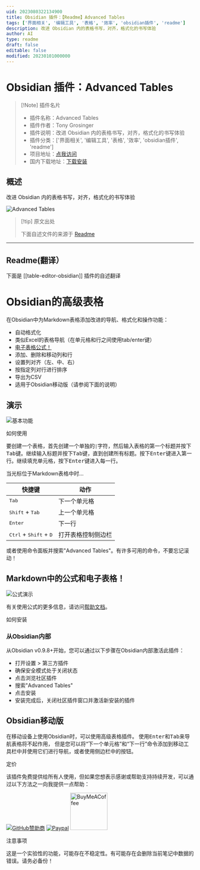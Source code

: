 ```yaml
---
uid: 2023080322134900
title: Obsidian 插件：【Readme】Advanced Tables
tags: ['界面相关', '编辑工具', '表格', '效率', 'obsidian插件', 'readme']
description: 改进 Obsidian 内的表格书写，对齐，格式化的书写体验
author: AI
type: readme
draft: false
editable: false
modified: 20230101000000
---
```


# Obsidian 插件：Advanced Tables

> [!Note] 插件名片
> - 插件名称：Advanced Tables
> - 插件作者：Tony Grosinger
> - 插件说明：改进 Obsidian 内的表格书写，对齐，格式化的书写体验
> - 插件分类：['界面相关', '编辑工具', '表格', '效率', 'obsidian插件', 'readme']
> - 项目地址：[点我访问](https://github.com/tgrosinger/advanced-tables-obsidian)
> - 国内下载地址：[下载安装](https://pkmer.cn/products/plugin/pluginMarket/?table-editor-obsidian)

## 概述

改进 Obsidian 内的表格书写，对齐，格式化的书写体验

![Advanced Tables](https://cdn.pkmer.cn/covers/table-editor-obsidian.gif!pkmer)

> [!tip] 原文出处
> 
>下面自述文件的来源于 [Readme](https://ghproxy.net/https://raw.githubusercontent.com/tgrosinger/advanced-tables-obsidian/main/README.md)
> 

---

## Readme(翻译）

下面是 [[table-editor-obsidian]] 插件的自述翻译


# Obsidian的高级表格

在Obsidian中为Markdown表格添加改进的导航、格式化和操作功能：

- 自动格式化
- 类似Excel的表格导航（在单元格和行之间使用tab/enter键）
- [电子表格公式！](https://github.com/tgrosinger/advanced-tables-obsidian/blob/main/docs/help.md#using-formulas-in-markdown-tables)
- 添加、删除和移动列和行
- 设置列对齐（左、中、右）
- 按指定列对行进行排序
- 导出为CSV
- 适用于Obsidian移动版（请参阅下面的说明）

## 演示

![基本功能](https://raw.githubusercontent.com/tgrosinger/advanced-tables-obsidian/main/resources/screenshots/basic-functionality.gif)

如何使用

要创建一个表格，首先创建一个单独的`|`字符，然后输入表格的第一个标题并按下<kbd>Tab</kbd>键。继续输入标题并按下<kbd>Tab</kbd>键，直到创建所有标题。按下<kbd>Enter</kbd>键进入第一行。继续填充单元格，按下<kbd>Enter</kbd>键进入每一行。

当光标位于Markdown表格中时...

| 快捷键                                             | 动作                         |
| ------------------------------------------------- | --------------------------- |
| <kbd>Tab</kbd>                                    | 下一个单元格                 |
| <kbd>Shift</kbd> + <kbd>Tab</kbd>                 | 上一个单元格                 |
| <kbd>Enter</kbd>                                  | 下一行                       |
| <kbd>Ctrl</kbd> + <kbd>Shift</kbd> + <kbd>D</kbd> | 打开表格控制侧边栏           |

或者使用命令面板并搜索"Advanced Tables"。有许多可用的命令，不要忘记滚动！

## Markdown中的公式和电子表格！

![公式演示](https://raw.githubusercontent.com/tgrosinger/advanced-tables-obsidian/main/resources/screenshots/formulas-demo.gif)

有关使用公式的更多信息，请访问[帮助文档](https://github.com/tgrosinger/advanced-tables-obsidian/blob/main/docs/help.md)。

如何安装

### 从Obsidian内部

从Obsidian v0.9.8+开始，您可以通过以下步骤在Obsidian内部激活此插件：

- 打开设置 > 第三方插件
- 确保安全模式处于关闭状态
- 点击浏览社区插件
- 搜索"Advanced Tables"
- 点击安装
- 安装完成后，关闭社区插件窗口并激活新安装的插件

## Obsidian移动版

在移动设备上使用Obsidian时，可以使用高级表格插件。
使用<kbd>Enter</kbd>和<kbd>Tab</kbd>来导航表格将不起作用，
但是您可以将“下一个单元格”和“下一行”命令添加到移动工具栏中并使用它们进行导航，或者使用侧边栏中的按钮。

定价

该插件免费提供给所有人使用，但如果您想表示感谢或帮助支持持续开发，可以通过以下方法之一向我提供一点帮助：

[![GitHub赞助商](https://img.shields.io/github/sponsors/tgrosinger?style=social)](https://github.com/sponsors/tgrosinger)
[![Paypal](https://img.shields.io/badge/paypal-tgrosinger-yellow?style=social&logo=paypal)](https://paypal.me/tgrosinger)
[<img src="https://cdn.buymeacoffee.com/buttons/v2/default-yellow.png" alt="BuyMeACoffee" width="100">](https://www.buymeacoffee.com/tgrosinger)

注意事项

这是一个实验性的功能，可能存在不稳定性。有可能存在会删除当前笔记中数据的错误。请务必备份！



